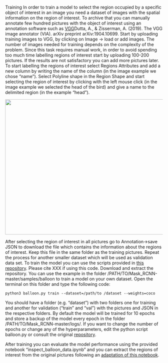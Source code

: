 Training 
In order to train a model to select the region occupied by a specific object of interest in an image you need a dataset of images with the spatial information on the region of interest. To archive that you can manually annotate few hundred pictures with the object of interest using an annotation software such as [VGG]( http://www.robots.ox.ac.uk/~vgg/software/via/via-1.0.6.html)Dutta, A., & Zisserman, A. (2019). The VGG image annotator (VIA). arXiv preprint arXiv:1904.10699.
Start by uploading training images to VGG, by clicking on Image -> load or add images. The number of images needed for training depends on the complexity of the problem. Since this task requires manual work, in order to avoid spending too much time labelling regions of interest start by uploading 100-200 pictures. If the results are not satisfactory you can add more pictures later.
To start labelling the regions of interest select Regions Attributes and add a new column by writing the name of the column (in the image example we chose “name”). Select Polyline shape in the Region Shape and start selecting the region of interest by clicking with the left mouse click (in the image example we selected the head of the bird) and give a name to the delimited region (in the example “head”).

<img src="https://github.com/AndreCFerreira/Weaver_individualID/blob/master/Data_pre-processing/Training_model/Images/VGG_example.png" width="648" height="432" />


After selecting the region of interest in all pictures go to Annotation->save JSON to download the file which contains the information about the regions of interest. Keep this file in the same folder as the training pictures. Repeat the process for another smaller dataset which will be used as validation data set.
To train the model you can use the scripts provided in [this repository](https://github.com/matterport/Mask_RCNN). Please cite XXX if using this code.
Download and extract the repository. You can use the example in the folder /PATH/TO/Mask_RCNN-master/samples/balloon to train a model on your own dataset. Open the terminal on this folder and type the following code:

```console
python3 balloon.py train --dataset=/path/to /dataset --weights=coco
```

You should have a folder (e.g. “dataset”) with two folders one for training and another for validation (“train” and “val”) with the pictures and JSON in the respective folders. By default the model will be trained for 10 epochs and store a backup of the model every epoch in the folder /PATH/TO/Mask_RCNN-master/logs/. If you want to change the number of epochs or change any of the hyperparameters, edit the python script balloon.py or consult the original [repository](https://github.com/matterport/Mask_RCNN).

After training you can evaluate the model performance using the provided notebook “inspect_balloon_data.ipynb” and you can extract the regions of interest from the original pictures following an [adaptation of this notebook]( https://github.com/AndreCFerreira/Weaver_individualID/blob/master/Data_pre-processing/Training_model/Extracting_region_of_interest.ipynb).
